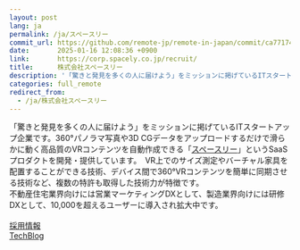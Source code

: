 ```yaml
---
layout: post
lang: ja
permalink: /ja/スペースリー
commit_url: https://github.com/remote-jp/remote-in-japan/commit/ca771745e089ae0938863b64c5210b2e39bb39c9
date:       2025-01-16 12:08:36 +0900
link:       https://corp.spacely.co.jp/recruit/
title:      株式会社スペースリー
description: '「驚きと発見を多くの人に届けよう」をミッションに掲げているITスタートアップ企業です。360°パノラマ写真や3D CGデータをアップロードするだけで滑らかに動く高品質のVRコンテンツを自動作成できる「スペースリー」というSaaSプロダクトを開発・提供しています。　VR上でのサイズ測定やバーチャル家具を配置することができる技術、デバイス間で360°VRコンテンツを簡単に同期させる技術など、複数の特許も取得した技術力が特徴です。 不動産住宅業界向けには営業マーケティングDXとして、製造業界向けには研修DXとして、10,000を超えるユーザーに導入され拡大中です。  採用情報 TechBlog'
categories: full_remote
redirect_from:
  - /ja/株式会社スペースリー
---
```


<p>「驚きと発見を多くの人に届けよう」をミッションに掲げているITスタートアップ企業です。360°パノラマ写真や3D CGデータをアップロードするだけで滑らかに動く高品質のVRコンテンツを自動作成できる「<a href="https://info.spacely.co.jp/">スペースリー</a>」というSaaSプロダクトを開発・提供しています。　VR上でのサイズ測定やバーチャル家具を配置することができる技術、デバイス間で360°VRコンテンツを簡単に同期させる技術など、複数の特許も取得した技術力が特徴です。<br />不動産住宅業界向けには営業マーケティングDXとして、製造業界向けには研修DXとして、10,000を超えるユーザーに導入され拡大中です。<br /><br /><a href="https://corp.spacely.co.jp/recruit/">採用情報</a><br /><a href="https://tech.spacely.co.jp/">TechBlog</a></p>
